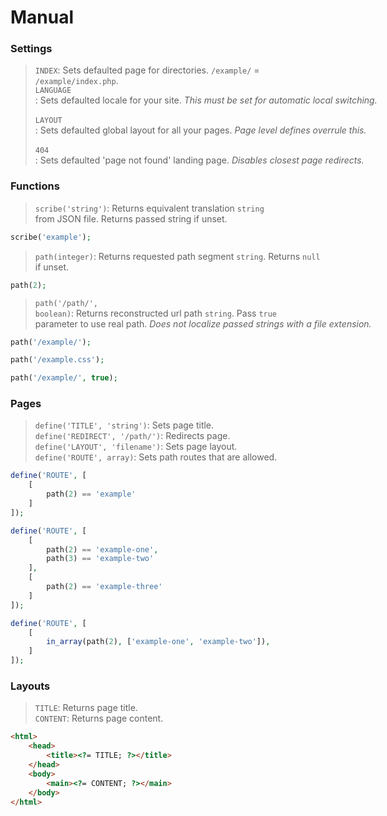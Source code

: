 # Manual

### Settings

> `INDEX`: Sets defaulted page for directories. `/example/` = `/example/index.php`. <nobr />  
> `LANGUAGE`: Sets defaulted locale for your site. *This must be set for automatic local switching.* <nobr />  
> `LAYOUT`: Sets defaulted global layout for all your pages. *Page level defines overrule this.* <nobr />  
> `404`: Sets defaulted 'page not found' landing page. *Disables closest page redirects.*

### Functions

> `scribe('string')`: Returns equivalent translation `string` from JSON file. Returns passed string if unset.

``` php
scribe('example');
```

> `path(integer)`: Returns requested path segment `string`. Returns `null` if unset.

``` php
path(2);
```

> `path('/path/', boolean)`: Returns reconstructed url path `string`. Pass `true` parameter to use real path. *Does not localize passed strings with a file extension.*

``` php
path('/example/');

path('/example.css');

path('/example/', true);
```

### Pages

> `define('TITLE', 'string')`: Sets page title. <nobr />  
> `define('REDIRECT', '/path/')`: Redirects page. <nobr />  
> `define('LAYOUT', 'filename')`: Sets page layout. <nobr />  
> `define('ROUTE', array)`: Sets path routes that are allowed.


``` php
define('ROUTE', [
	[
		path(2) == 'example'
	]
]);
```

``` php
define('ROUTE', [
	[
		path(2) == 'example-one',
		path(3) == 'example-two'
	],
	[
		path(2) == 'example-three'
	]
]);
```

``` php
define('ROUTE', [
	[
		in_array(path(2), ['example-one', 'example-two']),
	]
]);
```

### Layouts

> `TITLE`: Returns page title. <nobr />  
> `CONTENT`: Returns page content.

``` html
<html>
	<head>
		<title><?= TITLE; ?></title>
	</head>
	<body>
		<main><?= CONTENT; ?></main>
	</body>
</html>
```